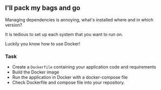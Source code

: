 ## I'll pack my bags and go

Managing dependencies is annoying, what's installed where and in which version?

It is tedious to set up each system that you want to run on.

Luckily you know how to use Docker!

### Task

- Create a `Dockerfile` containing your application code and requirements
- Build the Docker image
- Run the application in Docker with a docker-compose file
- Check Dockerfile and compose file into your repository.
